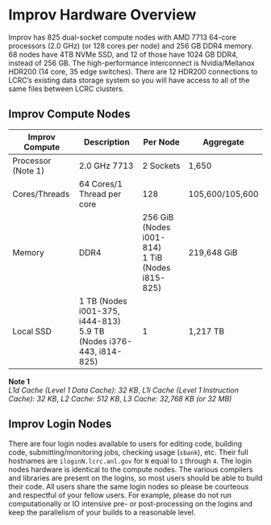 # Improv Hardware Overview

Improv has 825 dual-socket compute nodes with AMD 7713 64-core processors (2.0 GHz) (or 128 cores per node) and 256 GB DDR4 memory. 68 nodes have 4TB NVMe SSD, and 12 of those have 1024 GB DDR4, instead of 256 GB. The high-performance interconnect is Nvidia/Mellanox HDR200 (14 core, 35 edge switches). There are 12 HDR200 connections to LCRC’s existing data storage system so you will have access to all of the same files between LCRC clusters.

## Improv Compute Nodes

| Improv Compute | Description | Per Node | Aggregate |
| -------------- | ----------- | -------- | --------- |
| Processor (Note 1) | 2.0 GHz 7713 | 2 Sockets | 1,650 |
| Cores/Threads | 64 Cores/1 Thread per core | 128 | 105,600/105,600 |
| Memory | DDR4 | 256 GiB (Nodes i001-814)<br>1 TiB (Nodes i815-825) | 219,648 GiB |
| Local SSD | 1 TB (Nodes i001-375, i444-813)<br>5.9 TB (Nodes i376-443, i814-825) | 1 | 1,217 TB |

**Note 1**<br>
*L1d Cache (Level 1 Data Cache): 32 KB*, *L1i Cache (Level 1 Instruction Cache): 32 KB*, *L2 Cache: 512 KB*, *L3 Cache: 32,768 KB (or 32 MB)*

## Improv Login Nodes

There are four login nodes available to users for editing code, building code, submitting/monitoring jobs, checking usage (`sbank`), etc. Their full hostnames are `iloginN.lcrc.anl.gov` for `N` equal to `1` through `4`.  The login nodes hardware is identical to the compute nodes. The various compilers and libraries are present on the logins, so most users should be able to build their code. All users share the same login nodes so please be courteous and respectful of your fellow users. For example, please do not run computationally or IO intensive pre- or post-processing on the logins and keep the parallelism of your builds to a reasonable level.
